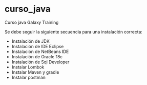 # curso_java
Curso java Galaxy Training

Se debe seguir la siguiente secuencia para una instalación correcta:
- Instalación de JDK
- Instalación de IDE Eclipse
- Instalación de NetBeans IDE
- Instalación de Oracle 18c
- Instalación de Sql Developer
- Instalar Lombok
- Instalar Maven y gradle
- Instalar postman